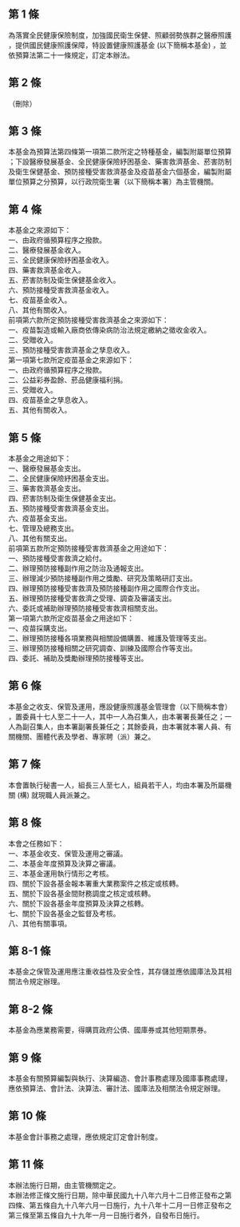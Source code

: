 第 1 條
-------
為落實全民健康保險制度，加強國民衛生保健、照顧弱勢族群之醫療照護  
，提供國民健康照護保障，特設置健康照護基金 (以下簡稱本基金) ，並  
依預算法第二十一條規定，訂定本辦法。

第 2 條
-------
（刪除）

第 3 條
-------
本基金為預算法第四條第一項第二款所定之特種基金，編製附屬單位預算  
；下設醫療發展基金、全民健康保險紓困基金、藥害救濟基金、菸害防制  
及衛生保健基金、預防接種受害救濟基金及疫苗基金六個基金，編製附屬  
單位預算之分預算，以行政院衛生署（以下簡稱本署）為主管機關。

第 4 條
-------
本基金之來源如下：  
一、由政府循預算程序之撥款。  
二、醫療發展基金收入。  
三、全民健康保險紓困基金收入。  
四、藥害救濟基金收入。  
五、菸害防制及衛生保健基金收入。  
六、預防接種受害救濟基金收入。  
七、疫苗基金收入。  
八、其他有關收入。  
前項第六款所定預防接種受害救濟基金之來源如下：  
一、疫苗製造或輸入廠商依傳染病防治法規定繳納之徵收金收入。  
二、受贈收入。  
三、預防接種受害救濟基金之孳息收入。  
第一項第七款所定疫苗基金之來源如下：  
一、由政府循預算程序之撥款。  
二、公益彩券盈餘、菸品健康福利捐。  
三、受贈收入。  
四、疫苗基金之孳息收入。  
五、其他有關收入。

第 5 條
-------
本基金之用途如下：  
一、醫療發展基金支出。  
二、全民健康保險紓困基金支出。  
三、藥害救濟基金支出。  
四、菸害防制及衛生保健基金支出。  
五、預防接種受害救濟基金支出。  
六、疫苗基金支出。  
七、管理及總務支出。  
八、其他有關支出。  
前項第五款所定預防接種受害救濟基金之用途如下：  
一、預防接種受害救濟之給付。  
二、辦理預防接種副作用之防治及通報支出。  
三、辦理減少預防接種副作用之獎勵、研究及策略研訂支出。  
四、辦理預防接種受害救濟及預防接種副作用之國際合作支出。  
五、辦理預防接種受害救濟之受理、調查及審議支出。  
六、委託或補助辦理預防接種受害救濟相關支出。  
第一項第六款所定疫苗基金之用途如下：  
一、疫苗採購支出。  
二、辦理預防接種各項業務與相關設備購置、維護及管理等支出。  
三、辦理預防接種相關之研究調查、訓練及國際合作等支出。  
四、委託、補助及獎勵辦理預防接種等支出。

第 6 條
-------
本基金之收支、保管及運用，應設健康照護基金管理會（以下簡稱本會）  
，置委員十七人至二十一人，其中一人為召集人，由本署署長兼任之；一  
人為副召集人，由本署副署長兼任之；其餘委員，由本署就本署人員、有  
關機關、團體代表及學者、專家聘（派）兼之。

第 7 條
-------
本會置執行秘書一人，組長三人至七人，組員若干人，均由本署及所屬機  
關 (構) 就現職人員派兼之。

第 8 條
-------
本會之任務如下：  
一、本基金收支、保管及運用之審議。  
二、本基金年度預算及決算之審議。  
三、本基金運用執行情形之考核。  
四、關於下設各基金報本署重大業務案件之核定或核轉。  
五、關於下設各基金間財務調度之核定或核轉。  
六、關於下設各基金年度預算及決算之核轉。  
七、關於下設各基金之監督及考核。  
八、其他有關事項。

第 8-1 條
---------
本基金之保管及運用應注重收益性及安全性，其存儲並應依國庫法及其相  
關法令規定辦理。

第 8-2 條
---------
本基金為應業務需要，得購買政府公債、國庫券或其他短期票券。

第 9 條
-------
本基金有關預算編製與執行、決算編造、會計事務處理及國庫事務處理，  
應依預算法、會計法、決算法、審計法、國庫法及相關法令規定辦理。

第 10 條
--------
本基金會計事務之處理，應依規定訂定會計制度。

第 11 條
--------
本辦法施行日期，由主管機關定之。  
本辦法修正條文施行日期，除中華民國九十八年六月十二日修正發布之第  
四條、第五條自九十八年六月一日施行，九十八年十二月一日修正發布之  
第三條至第五條自九十九年一月一日施行者外，自發布日施行。

